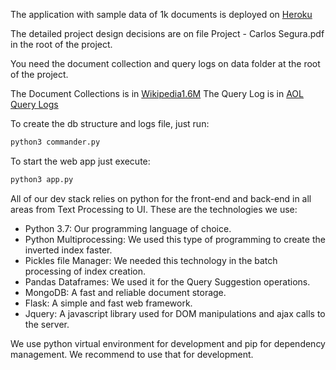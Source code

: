 The application with sample data of 1k documents is deployed on [Heroku](https://search-eng.herokuapp.com/)

The detailed project design decisions are on file Project - Carlos Segura.pdf in the root of the project.

You need the document collection and query logs on data folder at the root of the project.

The Document Collections is in [Wikipedia1.6M](https://drive.google.com/a/u.boisestate.edu/file/d/1M-Ya0Ybnc_4qEJZVIpztAwZvnhMzZAip/view?usp=drive_web)
The Query Log is in [AOL Query Logs](https://drive.google.com/file/d/1G3-aghOhWcBU00ykr_hwvFeHwgOsru-s/view?usp=sharing)

To create the db structure and logs file, just run:
```python
python3 commander.py
```

To start the web app just execute: 
```python
python3 app.py
```

All of our dev stack relies on python for the front-end and back-end in all areas from Text Processing to UI. These are the technologies we use:

* Python 3.7: Our programming language of choice.
* Python Multiprocessing: We used this type of programming to create the inverted index faster.
* Pickles file Manager: We needed this technology in the batch processing of index creation.
* Pandas Dataframes: We used it for the Query Suggestion operations.
* MongoDB: A fast and reliable document storage.
* Flask: A simple and fast web framework.
* Jquery: A javascript library used for DOM manipulations and ajax calls to the server.


We use python virtual environment for development and pip for dependency management. We recommend to use that for development.
